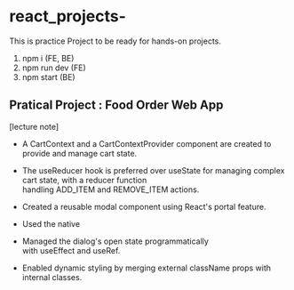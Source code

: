 # react_projects-
This is practice Project to be ready for hands-on projects.
1. npm i (FE, BE)
2. npm run dev (FE)
3. npm start (BE)

## Pratical Project : Food Order Web App


[lecture note]
* A CartContext and a CartContextProvider component are created to provide and manage cart state.
* The useReducer hook is preferred over useState for managing complex cart state, with a reducer function handling ADD_ITEM and REMOVE_ITEM actions.

* Created a reusable modal component using React's portal feature.
* Used the native <dialog> element for overlay display and programmatic control.
* Managed the dialog's open state programmatically with useEffect and useRef.
* Enabled dynamic styling by merging external className props with internal classes.
